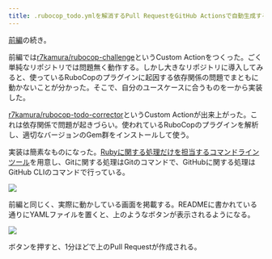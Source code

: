 ```yaml
---
title: .rubocop_todo.ymlを解消するPull RequestをGitHub Actionsで自動生成する (後編)
---
```

[前編](https://r7kamura.com/articles/2022-05-13-rubocop-challenge)の続き。

前編では[r7kamura/rubocop-challenge](https://github.com/r7kamura/rubocop-challenge)というCustom Actionをつくった。ごく単純なリポジトリでは問題無く動作する。しかし大きなリポジトリに導入してみると、使っているRuboCopのプラグインに起因する依存関係の問題でまともに動かないことが分かった。そこで、自分のユースケースに合うものを一から実装した。

[r7kamura/rubocop-todo-corrector](https://github.com/r7kamura/rubocop-todo-corrector)というCustom Actionが出来上がった。これは依存関係で問題が起きづらい。使われているRuboCopのプラグインを解析し、適切なバージョンのGem群をインストールして使う。

実装は簡素なものになった。[Rubyに関する処理だけを担当するコマンドラインツール](https://github.com/r7kamura/rubocop_todo_corrector)を用意し、Gitに関する処理はGitのコマンドで、GitHubに関する処理はGitHub CLIのコマンドで行っている。

![](https://lh3.googleusercontent.com/docs/ADP-6oG39et343XiHuZroBipLDJO8xjSO2Ox0vVamOtL0JcuTVuRcuPECDsUAiXjH-DfBjHHWIVoSuo0Jy9c5rZ2zR2bZakZmv1Q0exskgYD5jeWHirRyPZifL_OMQ02uQVW_6OHahj91bMLORqzsqBg5c28YVvj4vxaP0YfBycq7jU0VrzFgTxFkzTw9g3jiARLkVhsRDCM9IkY1i-__5janSyijqr6mdr0WAK7ctI_DDSxucGw7jzKlmI4Tm1jdtofQg75IbjClUsrDNaynUYLD-5E8_A5HuScyLjdVpRmsd8vGE6RNHFQyMykwYkf81pXY6QbfJuEIiSk6AOAZEQ3qqD5LSsqploGkTOxZ7lCGgDTSxr78HazVS8uSUqGPHeNT_fDAd8jAXXu6K_BAo8oqbl86zlwXyoAsx66idEUlhcC24dT2LkDAd9eOyTffF6nZpH6QtWmnOpWlI66GjJm-TPjNMSYvJFKWZZZnXVJoANRs7e1Igj2RgrRdtjTJfOOp9ftSM5kKuDOxFvf3uCdgpyUj_dlsy7VVGDNN1NGMVzZm2osBXqV3eFLOBYVt76U-S-87-IVhfIhFgIlcwwwg2RmoEl-zTKdZZkF-ODK53w_Q1-24z7NYXHgoAlWUF887y69gt86JIpf5lX7BdoHyYDogP_b37B6Cc2wJW196y7cnLqeUAVUH3pzaJYV2xxq7Vf_CYP4mtnoi2VaY6rXU_tDkcC_qlT4MBfnymlNIQEq3Cd5ZHFlU00XIpw9HG2UnJc4S2VNlQHkKDuxXuPQRU-pgy7l5bunV2cavBib_Gn5l_9W07C2yO-4FCDaQeqzAraJmB0jWKkeyxhKQfNfPlODfsGbop3JTzTrGaw-iW6lkpGiTgPp01VvDTK4gGK3icyaBl_cOEZC3x5CPpGM3uVAsdTPf5MNdorTy866u-28t2X-VkJi6jNYBHJ7x2EOXUP5qXX2fjqOJ_9ZsWpsg2TPNoS1ec9cPxYSav0DiGhwO0oNUshms5H3Ccuv_09Gm5ydxmf3sVEcgDsuzq8dLDW4S1VRT1OVzZU92gDCkL7Q9nhNV_Jhdnmo80X-kiWpNan4S53BOmICf966h2RInLo3ZoZYeJMggcft-YxCtMlu-s3yJevrWpdiEUiWFKnNor7YLTpeHjHk1owPvncsbPIaybBEto3KlBey5xCyWv1NVSNqvlTvgZVKjZaPpLUa9TZqgjC19Tzq0J1EtGVl9tDQK_HOtBRbxEZDpbLyRZr_6aGq)

前編と同じく、実際に動かしている画面を掲載する。READMEに書かれている通りにYAMLファイルを置くと、上のようなボタンが表示されるようになる。

![](https://lh3.googleusercontent.com/docs/ADP-6oF--L6T9PsEx_YMSAYsl0162cZ9HrQaFeh-v5ggAUI-VTeCUWm9Ti6Q1GBw_NPwRyC88Zxmj7EGRDVZXci1DvShaxhJVrchjRj5ZnFaH1EUjkYNbhoXb6Ck4VITpJdfABS3L5V8QlCxRu4lWObmkkc_o2-AM6stDabEzKIqd1QZ32AtHleap2rM85bg1aC_EYibXa-lJR1hf6XBUqbdBCWwV6DFbaw3ODMb-jXbY-nKWy1fNihf4dxC2w2HU64hnDONnN6Q2luyONeUblgYj70SqJaoEuXXGi1KfH-6WNcGkT9o7EJLjTaOOE2Mdl-vUqXDyYSNo9QIxeHL9SjyDGMQ5YnngVWKwYhyRUIbF4Zeva4Z52vsc7yJwKQjbbFcRnQzXbdRDoEOpss8NI4e5vt_5xDazSQXDk1jEPPgIaGK31UXdBmdusoI5NQgk8yxzPPKnMV_CWEkFzPwJ8Zrtm_2-mI2rA60slCB9z_t4x45fqat6MTYc8hDbeUKhmayxfgx-0XKOsgOg-sWkN2krgWqtSF73N11YZyBt6Llfdp7hEQopj_82hgTp4ZOENynK4P88eP6ccQl7MJe2i9vftPPhrQ0p1z-G8q-qQXpSy4Pp2J5lqS_EjcN5WxDaYKGSZoSgDb_iAcfzK6uWXBa-DSlGGg1E5C8h6aLq6Sn1Tbt4sx6h30l51yutGWleW3uFQWBTdOKP2dWTy0Q8w7RzIBntcK-r4DQH4SL9w4ZmqeaaJ3oGi4AcMgrZ5J-3MzvrqeuVAtHHMDS40q9MUdJx9-2wcoru_7odwjy4sfHUAgyXmYu3yitAIMK6ODbmyS7hYI-ndzRcSmkdk6Cwz5iVhaWtBWG4-ROYyeCRw57pWapg15EUU20un2v-5PDiNWUYZCBxQMkBCLiQntOX2FaUweS81Z8muaMfby3zvqJ9Acs1pa6D5x-IlWz_JsrC81tBpnzdfS-RLkwdT4nL2-99YtKFEHkoNk1k9a2vqX3CHaVI7SUGXWvYKQq14ZUaRxcUvGeT7emewvpWtIRtKx0n7BnB7E95cF_jWPbp6PYUWoljGEetn5r0-6wPA8rW6Cw_3fl1Op7eeaH1HPnVfzJfz3nSbfKJQRIc88GD9UuECCqdSuwgSdG1WVdgHwdNTbeqQtRO1L5zZElGkDSnN-v0BqzpoHcEjV6VrrfFFkMXs8qAF0vEPwMuhhdACG0g3ONK4_-tWB7kikEzEGDERQqOb8_9gOy8C0NSGAYyNJTJnUtdgul)

ボタンを押すと、1分ほどで上のPull Requestが作成される。
